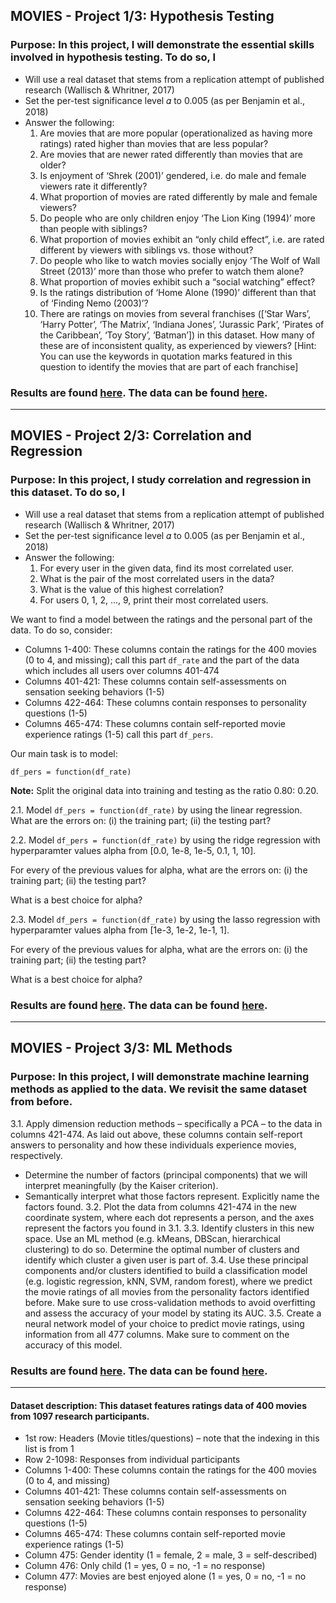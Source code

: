 ## MOVIES - Project 1/3: Hypothesis Testing

### Purpose: In this project, I will demonstrate the essential skills involved in hypothesis testing. To do so, I
- Will use a real dataset that stems from a replication attempt of published research (Wallisch & Whritner, 2017)
- Set the per-test significance level 𝛼 to 0.005 (as per Benjamin et al., 2018)
- Answer the following:
  1) Are movies that are more popular (operationalized as having more ratings) rated higher than movies that
are less popular?
  2) Are movies that are newer rated differently than movies that are older?
  3) Is enjoyment of ‘Shrek (2001)’ gendered, i.e. do male and female viewers rate it differently?
  4) What proportion of movies are rated differently by male and female viewers?
  5) Do people who are only children enjoy ‘The Lion King (1994)’ more than people with siblings?
  6) What proportion of movies exhibit an “only child effect”, i.e. are rated different by viewers with siblings
vs. those without?
  7) Do people who like to watch movies socially enjoy ‘The Wolf of Wall Street (2013)’ more than those who
prefer to watch them alone?
  8) What proportion of movies exhibit such a “social watching” effect?
  9) Is the ratings distribution of ‘Home Alone (1990)’ different than that of ‘Finding Nemo (2003)’?
  10) There are ratings on movies from several franchises ([‘Star Wars’, ‘Harry Potter’, ‘The Matrix’, ‘Indiana
Jones’, ‘Jurassic Park’, ‘Pirates of the Caribbean’, ‘Toy Story’, ‘Batman’]) in this dataset. How many of these
are of inconsistent quality, as experienced by viewers? [Hint: You can use the keywords in quotation marks
featured in this question to identify the movies that are part of each franchise]

### Results are found __[here](https://github.com/gcalbertini/movies/blob/9bdc85d0b7215a8d74749e07631c31de902f0023/project1.ipynb)__. The data can be found __[here](https://github.com/gcalbertini/movies/blob/9bdc85d0b7215a8d74749e07631c31de902f0023/data/movieReplicationSet.csv)__.
---

## MOVIES - Project 2/3: Correlation and Regression

### Purpose: In this project, I study correlation and regression in this dataset. To do so, I
- Will use a real dataset that stems from a replication attempt of published research (Wallisch & Whritner, 2017)
- Set the per-test significance level 𝛼 to 0.005 (as per Benjamin et al., 2018)
- Answer the following:
  1) For every user in the given data, find its most correlated user. 
  2) What is the pair of the most correlated users in the data? 
  3) What is the value of this highest correlation?
  4) For users 0, 1, 2, \..., 9, print their most correlated users. 

We want to find a model between the ratings and the personal part of the data. To do so, consider:
- Columns 1-400: These columns contain the ratings for the 400 movies (0 to 4, and missing); call this part `df_rate` and the part of the data which includes all users over columns 401-474
- Columns 401-421: These columns contain self-assessments on sensation seeking behaviors (1-5)
- Columns 422-464: These columns contain responses to personality questions (1-5)
- Columns 465-474: These columns contain self-reported movie experience ratings (1-5)
call this part `df_pers`.


Our main task is to model: 


`df_pers = function(df_rate)`


**Note:** Split the original data into training and testing as the ratio 0.80: 0.20. 

2.1. Model `df_pers = function(df_rate)` by using the linear regression. What are the errors on: (i) the training part; (ii) the testing part?


2.2. Model `df_pers = function(df_rate)` by using the ridge regression with hyperparamter values alpha from [0.0, 1e-8, 1e-5, 0.1, 1, 10]. 

For every of the previous values for alpha, what are the errors on: (i) the training part; (ii) the testing part?

What is a best choice for alpha?


2.3. Model `df_pers = function(df_rate)` by using the lasso regression with hyperparamter values alpha from [1e-3, 1e-2, 1e-1, 1]. 

For every of the previous values for alpha, what are the errors on: (i) the training part; (ii) the testing part?

What is a best choice for alpha?

### Results are found __[here](https://github.com/gcalbertini/movies/blob/9bdc85d0b7215a8d74749e07631c31de902f0023/project2.ipynb)__. The data can be found __[here](https://github.com/gcalbertini/movies/blob/9bdc85d0b7215a8d74749e07631c31de902f0023/data/movieReplicationSet.csv)__.

---

## MOVIES - Project 3/3: ML Methods

### Purpose: In this project, I will demonstrate machine learning methods as applied to the data. We revisit the same dataset from before.

3.1. Apply dimension reduction methods – specifically a PCA – to the data in columns 421-474. As laid out
above, these columns contain self-report answers to personality and how these individuals
experience movies, respectively. 
  - Determine the number of factors (principal components) that we will interpret meaningfully (by
the Kaiser criterion).
  - Semantically interpret what those factors represent. Explicitly name the factors found.
3.2. Plot the data from columns 421-474 in the new coordinate system, where each dot represents a
person, and the axes represent the factors you found in 3.1. 
3.3. Identify clusters in this new space. Use an ML method (e.g. kMeans, DBScan, hierarchical
clustering) to do so. Determine the optimal number of clusters and identify which cluster a given user
is part of.
3.4. Use these principal components and/or clusters identified to build a classification model
(e.g. logistic regression, kNN, SVM, random forest), where we predict the movie ratings of all
movies from the personality factors identified before. Make sure to use cross-validation methods to
avoid overfitting and assess the accuracy of your model by stating its AUC.
3.5. Create a neural network model of your choice to predict movie ratings, using information from all 477
columns. Make sure to comment on the accuracy of this model.

### Results are found __[here](https://github.com/gcalbertini/movies/blob/9bdc85d0b7215a8d74749e07631c31de902f0023/project3.ipynb)__. The data can be found __[here](https://github.com/gcalbertini/movies/blob/9bdc85d0b7215a8d74749e07631c31de902f0023/data/movieReplicationSet.csv)__.

---


#### Dataset description: This dataset features ratings data of 400 movies from 1097 research participants.
- 1st row: Headers (Movie titles/questions) – note that the indexing in this list is from 1
- Row 2-1098: Responses from individual participants
- Columns 1-400: These columns contain the ratings for the 400 movies (0 to 4, and missing)
- Columns 401-421: These columns contain self-assessments on sensation seeking behaviors (1-5)
- Columns 422-464: These columns contain responses to personality questions (1-5)
- Columns 465-474: These columns contain self-reported movie experience ratings (1-5)
- Column 475: Gender identity (1 = female, 2 = male, 3 = self-described)
- Column 476: Only child (1 = yes, 0 = no, -1 = no response)
- Column 477: Movies are best enjoyed alone (1 = yes, 0 = no, -1 = no response)
